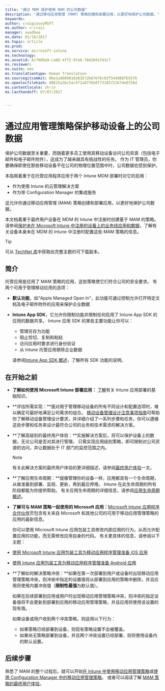 ```yaml
---
title: "通过 MDM 保护使用 MAM 的公司数据"
description: "通过移动应用管理 (MAM) 策略创建和部署应用，以更好地保护公司数据。"
keywords: 
author: craigcaseyMSFT
ms.author: v-craic
manager: swadhwa
ms.date: 01/10/2017
ms.topic: article
ms.prod: 
ms.service: microsoft-intune
ms.technology: 
ms.assetid: 6c7088a9-ca88-4ff2-97a6-f842691fd3c7
ms.reviewer: 
ms.suite: ems
ms.translationtype: Human Translation
ms.sourcegitcommit: 0be1ad609016303572b67676c03f544d88fb5576
ms.openlocfilehash: 88625a3bc5ac5f1a877650f73185721674e0f28d
ms.contentlocale: zh-cn
ms.lasthandoff: 07/07/2017


---
```


# <a name="protect-company-data-on-mobile-devices-through-app-management-policies"></a>通过应用管理策略保护移动设备上的公司数据
保护公司数据至关重要，而随着更多员工使用其移动设备访问公司资源（包括电子邮件和电子邮件附件），这成为了越来越具有挑战性的任务。 作为 IT 管理员，你要确保即使在那些移动设备不在公司的物理位置范围中时，公司数据也受到保护。

本指南着重于在托管应用程序应用于两个 Intune MDM 部署时对它的启用：

- 作为使用 Intune 的云管理解决方案
- 作为带 Configuration Manager 的集成服务

这允许你通过移动应用管理 (MAM) 策略创建和部署应用，以更好地保护公司数据。

本文档着重于最终用户设备在 MDM 的 Intune 中注册时创建基于 MAM 的策略。 请参阅[保护未在 Microsoft Intune 中注册的设备上的业务线应用和数据](https://docs.microsoft.com/intune/deploy-use/protect-line-of-business-apps-and-data-on-devices-not-enrolled-in-microsoft-intune)，了解有关设备本身未在 MDM 的 Intune 中注册时配置这些 MAM 策略的信息。

> [!TIP]
> 可从 [TechNet 库](https://gallery.technet.microsoft.com/Protect-Company-Data-on-d972f4f4/file/154240/1/Protect%20Company%20Data%20on%20Mobile%20Devices%20through%20Application%20Management%20Policies.pdf)中获取此完整主题的可下载副本。

## <a name="introduction"></a>简介
托管应用是应用了 MAM 策略的应用，这些策略使它们符合公司的安全要求。 有两个可用于管理移动应用的选项：
- **默认功能**，如“Apple Managed Open In”，此功能可通过控制允许打开特定文档及电子邮件附件的应用来保护企业数据
- **Intune App SDK**，它允许你限制功能并限制任何启用了 Intune App SDK 的应用的数据共享。 Intune 应用 SDK 的某些主要功能让你可以：
  - 管理另存为功能
  - 阻止剪切、复制和粘贴
  - 访问应用时要求进行身份验证
  - 从 Intune 托管应用擦除企业数据

  请参阅[Intune App SDK 概述](https://docs.microsoft.com/intune/develop/intune-app-sdk)，了解所有 SDK 功能的说明。

## <a name="before-you-begin"></a>在开始之前
- **了解如何使用 Microsoft Intune 部署应用：** [了解](https://docs.microsoft.com/intune/understand-explore/get-started-with-a-30-day-trial-of-microsoft-intune)有关 Intune 应用部署的基础知识。

- **评估所需实现：**面对用于管理移动设备的所有不同设计和配置选项时，难以确定可最好地满足公司需求的组合。 [移动设备管理设计注意事项指南](https://docs.microsoft.com/enterprise-mobility/Solutions/mdm-design-considerations-guide)可帮助你了解移动设备管理设计要求，并详细介绍了一系列步骤和任务，你可以遵循这些步骤和任务来设计最符合公司的业务和技术需求的解决方案。
- **了解高级别的最终用户体验：**实施解决方案后，将可以保护设备上的数据，无论公司是否对其进行管理。 只需实现应用级别策略，即可限制对公司资源的访问，并让数据处于 IT 部门的监控范围之内。

   > [!NOTE]
   > 有关此解决方案的最终用户体验的更详细描述，请参阅[最终用户体验](end-user-experience-mam.md)一文。

- **了解应用生命周期：**就像管理你的设备一样，应用都具有一个生命周期，从做准备到部署、监视、更新，再到最后停用。 Intune 在此生命周期的所有阶段都能为你提供帮助。 有关应用生命周期的详细信息，请参阅[应用生命周期概述](https://docs.microsoft.com/intune/deploy-use/overview-of-app-lifecycle-in-microsoft-intune)。
- **了解可与 MAM 策略一起使用的 Microsoft 应用：**[Microsoft Intune 应用程序合作伙伴](https://www.microsoft.com/en-us/cloud-platform/microsoft-intune-partners)页包含有关来自 Microsoft 和其他公司的可用于移动应用管理策略的应用的最新信息。

  你可以使用 Microsoft Intune 应用包装工具修改内部应用的行为，从而允许配置应用的功能，而无需修改应用自身的代码。 有关更具体的信息，请参阅以下主题：
 - [使用 Microsoft Intune 应用包装工具为移动应用程序管理准备 iOS 应用](https://docs.microsoft.com/intune/deploy-use/prepare-ios-apps-for-mobile-application-management-with-the-microsoft-intune-app-wrapping-tool)
 - [使用 Intune 应用包装工具为移动应用程序管理准备 Android 应用](https://docs.microsoft.com/intune/deploy-use/prepare-android-apps-for-mobile-application-management-with-the-microsoft-intune-app-wrapping-tool)

- **了解如何解决策略冲突：**如果在第一次部署到用户或设备时出现移动应用管理策略冲突，则冲突中指定的设置值将从部署到应用的策略中删除，并且应用将使用内置冲突值（**限制性最强**为默认值）。

  如果在后续部署到应用或用户时出现移动应用管理策略冲突，则冲突的指定设备值将不会更新到部署到应用的移动应用管理策略，并且应用将使用该设置的现有值。

  如果设备或用户收到两个冲突策略，则适用以下行为：
  - 如果策略已经部署到设备，则现有策略设置不会被覆盖。
  - 如果尚无策略部署到设备，并且两个冲突设置已经部署，则将使用设备内的默认设置。

## <a name="where-to-go-from-here"></a>后续步骤
熟悉了 MAM 的整个过程后，就可以开始[在 Intune 中使用移动应用管理策略](mam-intune.md)或[使用 Configuration Manager 中的移动应用管理策略](mam-configmgr.md)。 或者可以阅读了解 [MAM 策略的最终用户体验](end-user-experience-mam.md)。

